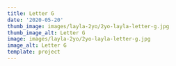 ```yaml
---
title: Letter G
date: '2020-05-20'
thumb_image: images/layla-2yo/2yo-layla-letter-g.jpg
thumb_image_alt: Letter G
image: images/layla-2yo/2yo-layla-letter-g.jpg
image_alt: Letter G
template: project
---
```

